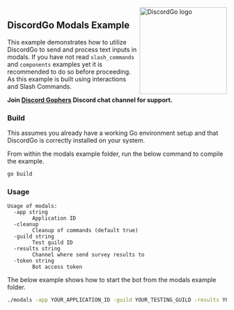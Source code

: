 <img align="right" alt="DiscordGo logo" src="/docs/img/discordgo.svg" width="200">

## DiscordGo Modals Example

This example demonstrates how to utilize DiscordGo to send and process text
inputs in modals. If you have not read `slash_commands` and `components`
examples yet it is recommended to do so before proceeding. As this example
is built using interactions and Slash Commands.

**Join [Discord Gophers](https://discord.gg/0f1SbxBZjYoCtNPP)
Discord chat channel for support.**

### Build

This assumes you already have a working Go environment setup and that
DiscordGo is correctly installed on your system.

From within the modals example folder, run the below command to compile the
example.

```sh
go build
```

### Usage

```
Usage of modals:
  -app string
    	Application ID
  -cleanup
    	Cleanup of commands (default true)
  -guild string
    	Test guild ID
  -results string
    	Channel where send survey results to
  -token string
    	Bot access token
```

The below example shows how to start the bot from the modals example folder.

```sh
./modals -app YOUR_APPLICATION_ID -guild YOUR_TESTING_GUILD -results YOUR_TESTING_CHANNEL -token YOUR_BOT_TOKEN
```
